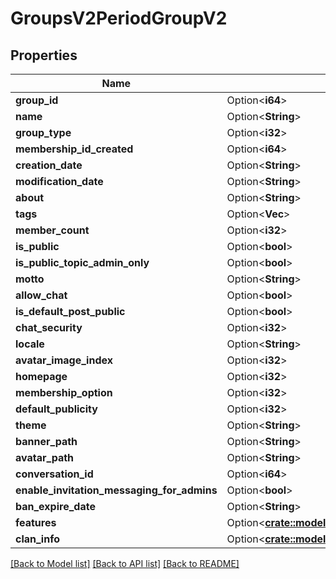 # GroupsV2PeriodGroupV2

## Properties

Name | Type | Description | Notes
------------ | ------------- | ------------- | -------------
**group_id** | Option<**i64**> |  | [optional]
**name** | Option<**String**> |  | [optional]
**group_type** | Option<**i32**> |  | [optional]
**membership_id_created** | Option<**i64**> |  | [optional]
**creation_date** | Option<**String**> |  | [optional]
**modification_date** | Option<**String**> |  | [optional]
**about** | Option<**String**> |  | [optional]
**tags** | Option<**Vec<String>**> |  | [optional]
**member_count** | Option<**i32**> |  | [optional]
**is_public** | Option<**bool**> |  | [optional]
**is_public_topic_admin_only** | Option<**bool**> |  | [optional]
**motto** | Option<**String**> |  | [optional]
**allow_chat** | Option<**bool**> |  | [optional]
**is_default_post_public** | Option<**bool**> |  | [optional]
**chat_security** | Option<**i32**> |  | [optional]
**locale** | Option<**String**> |  | [optional]
**avatar_image_index** | Option<**i32**> |  | [optional]
**homepage** | Option<**i32**> |  | [optional]
**membership_option** | Option<**i32**> |  | [optional]
**default_publicity** | Option<**i32**> |  | [optional]
**theme** | Option<**String**> |  | [optional]
**banner_path** | Option<**String**> |  | [optional]
**avatar_path** | Option<**String**> |  | [optional]
**conversation_id** | Option<**i64**> |  | [optional]
**enable_invitation_messaging_for_admins** | Option<**bool**> |  | [optional]
**ban_expire_date** | Option<**String**> |  | [optional]
**features** | Option<[**crate::models::GroupsV2PeriodGroupFeatures**](GroupsV2.GroupFeatures.md)> |  | [optional]
**clan_info** | Option<[**crate::models::GroupsV2PeriodGroupV2ClanInfoAndInvestment**](GroupsV2.GroupV2ClanInfoAndInvestment.md)> |  | [optional]

[[Back to Model list]](../README.md#documentation-for-models) [[Back to API list]](../README.md#documentation-for-api-endpoints) [[Back to README]](../README.md)


